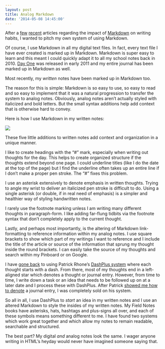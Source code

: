 ```yaml
---
layout: post
title: Analog Markdown
date: '2014-05-08 14:45:00'
---
```


<p>After a <a href="http://www.hiltmon.com/blog/2014/04/27/the-markdown-payoff/">few</a> <a href="http://www.macstories.net/linked/the-markdown-payoff/">recent</a> articles regarding the impact of <a href="http://daringfireball.net/projects/markdown/">Markdown</a> on writing habits, I wanted to pitch my own system of using Markdown. </p>

<p>Of course, I use Markdown in all my digital text files. In fact, every text file I have ever created is marked up in Markdown. Markdown is super easy to learn and this meant I could quickly adapt it to all my school notes back in 2010. <a href="https://itunes.apple.com/ca/app/day-one/id422304217?mt=12&amp;uo=4&amp;at=1l3v5At">Day One</a> was released in early 2011 and my entire journal has been marked up in Markdown as well. </p>

<p>Most recently, my <em>written</em> notes have been marked up in Markdown too. </p>

<p>The reason for this is simple: Markdown is so easy to use, so easy to read and so easy to implement that it was a natural progression to transfer the system to analog notes. Obviously, analog notes aren’t actually styled with italicized and bold letters. But the small syntax additions help add context that is otherwise hard to convey.</p>

<p>Here is how I use Markdown in my written notes:</p><img src="http://localhost:8888/wp.thenewsprint.co/wp-content/uploads/2014/05/analogmarkdown.jpg" /><p>These five little additions to written notes add context and organization in a unique manner. </p>

<p>I like to create headings with the “#” mark, especially when writing out thoughts for the day. This helps to create organized structure if the thoughts extend beyond one page. I could underline titles (like I do the date at the top of the page) but I find the underline often takes up an entire line if I don’t make a proper pen stroke. The “#” fixes this problem.</p>

<p>I use an asterisk extensively to denote emphasis in written thoughts. Trying to angle my wrist to deliver an italicized pen stroke is difficult to do. Using a single asterisk (or double, if in real need of emphasis) is a simpler and healthier way of styling handwritten notes.</p>

<p>I rarely use the footnote marking unless I am writing many different thoughts in paragraph-form. I like adding far-flung tidbits via the footnote syntax that don’t completely apply to the current thought.</p>

<p>Lastly, and perhaps most importantly, is the altering of Markdown link-formatting to reference information within my analog notes. I use square brackets to show which part of my writings I want to reference and I include the title of the article or source of the information that sprung my thought inside the round brackets. I can easily take the source of my thoughts and search within my Pinboard or on Google. </p>

<p>I have <a href="http://www.thenewsprint.co//-a-quick-review-of-the-dashplus-system">gone back</a> to using Patrick Rhone’s <a href="http://patrickrhone.com/2013/04/22/the-dash-plus-system/">DashPlus system</a> where each thought starts with a dash. From there, most of my thoughts end in a left-aligned star which denotes a thought or journal entry. However, from time to time, I write down a task or an idea that needs to be followed up on at a later date and I process these with DashPlus. After Patrick <a href="http://patrickrhone.com/2014/03/28/extending-dashplus/">showed me how to denote</a> a journal entry, I was completely sold on his system.</p>

<p>So all in all, I use DashPlus to <em>start</em> an idea in my written notes and I use an altered Markdown to style the insides of my written notes. My Field Notes books have asterisks, hats, hashtags and plus-signs all over, and each of these symbols means something different to me. I have found two systems which work great together and which allow my notes to remain readable, searchable and structured. </p>

<p>The best part? My digital <em>and</em> analog notes look the same. I wager anyone writing in HTML’s heyday would never have imagined someone saying that.</p>